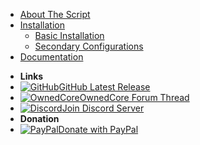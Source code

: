 * [About The Script](/)
* [Installation](/install/)
  * [Basic Installation](/install/basic)
  * [Secondary Configurations](/install/secondary)
* [Documentation](/doc/)
- **Links**
- [![GitHub](https://icongr.am/simple/github.svg?color=808080&size=32)GitHub Latest Release](https://github.com/BanditTech/WingmanReloaded/releases/latest)
- [![OwnedCore](https://icongr.am/material/brain.svg?size=32&color=808080)OwnedCore Forum Thread](https://www.ownedcore.com/forums/mmo/path-of-exile/poe-bots-programs/799983-wingmanreloaded-auto-flask-quit-mine-spell-loot-manage-filter-click.html#post4065545)
- [![Discord](https://icongr.am/simple/discord.svg?size=32&color=808080)Join Discord Server](https://discord.gg/aja28F9)
- **Donation**
- [![PayPal](https://icongr.am/simple/paypal.svg?size=32&color=808080)Donate with PayPal](https://www.paypal.com/cgi-bin/webscr?cmd=_donations&business=ESDL6W59QR63A&item_name=Open+Source+Script+Building&currency_code=USD&source=url)
